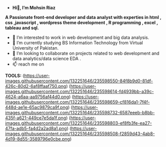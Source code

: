 - **Hi👋, I’m Mohsin Riaz**

**A Passionate front-end developer and data analyst with experties in html , css ,javascript , wordpress theme development ,
 R programming , excel , tableau and sql.**
- 👀 I’m interested to work in web development and big data analysis.
- 🌱 I’m currently studying  BS Information Technology from Virtual University of Pakistan. 
- 💞️ I’m looking to collaborate on projects related to web development and data analytics/data science EDA .
- 📫  reach me on

[1]: http://www.github.com/MohsinRiaz001

[2]: https://www.linkedin.com/in/mohsin-riaz-4368a2272/

[3]: https://www.facebook.com/cadetmohsin.riaz

**TOOLS:**
(https://user-images.githubusercontent.com/132251646/235598550-84f8b9d0-81df-426c-80d2-6af8ffaaf750.png)
(https://user-images.githubusercontent.com/132251646/235598614-fd4939bb-a39c-4624-a6aa-aa9756af44d0.png)
(https://user-images.githubusercontent.com/132251646/235598659-cf816da1-7f4f-448d-ae1e-65ac9879ca9f.png)
(https://user-images.githubusercontent.com/132251646/235598732-6587eeeb-b8bb-435f-a621-449ce7e5da1f.png)
(https://user-images.githubusercontent.com/132251646/235598803-ef8fb3fe-ea27-47fa-adb5-fa4d2a2ad8a1.png)
(https://user-images.githubusercontent.com/132251646/235598508-f2859d43-4ab8-4d19-8d55-3589796e0cbe.png)
<!---
MohsinRiaz001/MohsinRiaz001 is a ✨ special ✨ repository because its `README.md` (this file) appears on your GitHub profile.
You can click the Preview link to take a look at your changes.
--->
